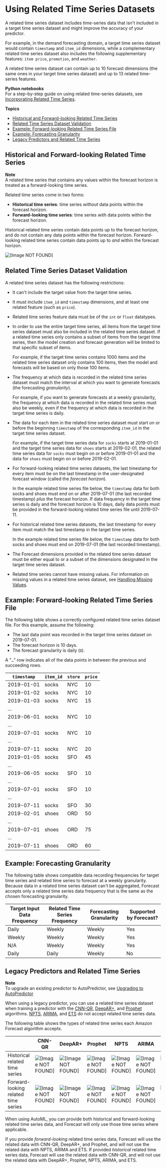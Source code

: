 # Using Related Time Series Datasets<a name="related-time-series-datasets"></a>

A related time series dataset includes time\-series data that isn't included in a target time series dataset and might improve the accuracy of your predictor\.

For example, in the demand forecasting domain, a target time series dataset would contain `timestamp` and `item_id` dimensions, while a complementary related time series dataset also includes the following supplementary features: `item price`, `promotion`, and `weather`\.

A related time series dataset can contain up to 10 forecast dimensions \(the same ones in your target time series dataset\) and up to 13 related time\-series features\.

**Python notebooks**  
For a step\-by\-step guide on using related time\-series datasets, see [Incorporating Related Time Series](https://github.com/aws-samples/amazon-forecast-samples/blob/master/notebooks/advanced/Incorporating_Related_Time_Series_dataset_to_your_Predictor/Incorporating_Related_Time_Series_dataset_to_your_Predictor.ipynb)\.

**Topics**
+ [Historical and Forward\-looking Related Time Series](#related-time-series-historical-futurelooking)
+ [Related Time Series Dataset Validation](#related-time-series-dataset-validation)
+ [Example: Forward\-looking Related Time Series File](#related-time-series-example)
+ [Example: Forecasting Granularity](#related-time-series-granularity)
+ [Legacy Predictors and Related Time Series](#related-time-series-legacy)

## Historical and Forward\-looking Related Time Series<a name="related-time-series-historical-futurelooking"></a>

**Note**  
 A related time series that contains any values within the forecast horizon is treated as a forward\-looking time series\. 

 Related time series come in two forms: 
+  **Historical time series**: time series *without* data points within the forecast horizon\. 
+  **Forward\-looking time series**: time series *with* data points within the forecast horizon\. 

Historical related time series contain data points up to the forecast horizon, and do not contain any data points within the forecast horizon\. Forward\-looking related time series contain data points up to *and* within the forecast horizon\. 

![\[Image NOT FOUND\]](http://docs.aws.amazon.com/forecast/latest/dg/images/short-long-rts.png)

## Related Time Series Dataset Validation<a name="related-time-series-dataset-validation"></a>

A related time series dataset has the following restrictions:
+ It can't include the target value from the target time series\.
+ It must include `item_id` and `timestamp` dimensions, and at least one related feature \(such as `price`\)\.
+ Related time series feature data must be of the `int` or `float` datatypes\.
+ In order to use the entire target time series, all items from the target time series dataset must also be included in the related time series dataset\. If a related time series only contains a subset of items from the target time series, then the model creation and forecast generation will be limited to that specific subset of items\.

   For example, if the target time series contains 1000 items and the related time series dataset only contains 100 items, then the model and forecasts will be based on only those 100 items\. 
+ The frequency at which data is recorded in the related time series dataset must match the interval at which you want to generate forecasts \(the forecasting *granularity*\)\.

  For example, if you want to generate forecasts at a weekly granularity, the frequency at which data is recorded in the related time series must also be weekly, even if the frequency at which data is recorded in the target time series is daily\.
+ The data for each item in the related time series dataset must start on or before the beginning `timestamp` of the corresponding `item_id` in the target time series dataset\.

  For example, if the target time series data for `socks` starts at 2019\-01\-01 and the target time series data for `shoes` starts at 2019\-02\-01, the related time series data for `socks` must begin on or before 2019\-01\-01 and the data for `shoes` must begin on or before 2019\-02\-01\.
+ For forward\-looking related time series datasets, the last timestamp for every item must be on the last timestamp in the user\-designated forecast window \(called the *forecast horizon*\)\.

  In the example related time series file below, the `timestamp` data for both socks and shoes must end on or after 2019\-07\-01 \(the last recorded timestamp\) *plus* the forecast horizon\. If data frequency in the target time series is daily and the forecast horizon is 10 days, daily data points must be provided in the forward\-looking related time series file until 2019\-07\-11\.
+ For historical related time series datasets, the last timestamp for every item must match the last timestamp in the target time series\.

  In the example related time series file below, the `timestamp` data for both socks and shoes must end on 2019\-07\-01 \(the last recorded timestamp\)\.
+ The Forecast dimensions provided in the related time series dataset must be either equal to or a subset of the dimensions designated in the target time series dataset\.
+  Related time series cannot have missing values\. For information on missing values in a related time series dataset, see [Handling Missing Values](howitworks-missing-values.md)\. 

## Example: Forward\-looking Related Time Series File<a name="related-time-series-example"></a>

The following table shows a correctly configured related time series dataset file\. For this example, assume the following:
+ The last data point was recorded in the target time series dataset on 2019\-07\-01\.
+  The forecast horizon is 10 days\. 
+ The forecast granularity is daily \(`D`\)\. 

A "`…`" row indicates all of the data points in between the previous and succeeding rows\.


| `timestamp` | `item_id` | `store` | `price` | 
| --- | --- | --- | --- | 
| 2019\-01\-01 | socks | NYC | 10 | 
| 2019\-01\-02 | socks | NYC | 10 | 
| 2019\-01\-03 | socks | NYC | 15 | 
| \.\.\. | 
| 2019\-06\-01 | socks | NYC | 10 | 
| \.\.\. | 
| 2019\-07\-01 | socks | NYC | 10 | 
| \.\.\. | 
| 2019\-07\-11 | socks | NYC | 20 | 
| 2019\-01\-05 | socks | SFO | 45 | 
| \.\.\. | 
| 2019\-06\-05 | socks | SFO | 10 | 
| \.\.\. | 
| 2019\-07\-01 | socks | SFO | 10 | 
| \.\.\. | 
| 2019\-07\-11 | socks | SFO | 30 | 
| 2019\-02\-01 | shoes | ORD | 50 | 
| \.\.\. | 
| 2019\-07\-01 | shoes | ORD | 75 | 
| \.\.\. | 
| 2019\-07\-11 | shoes | ORD | 60 | 

## Example: Forecasting Granularity<a name="related-time-series-granularity"></a>

The following table shows compatible data recording frequencies for target time series and related time series to forecast at a weekly granularity\. Because data in a related time series dataset can't be aggregated, Forecast accepts only a related time series data frequency that is the same as the chosen forecasting granularity\.


| Target Input Data Frequency | Related Time Series Frequency | Forecasting Granularity | Supported by Forecast? | 
| --- | --- | --- | --- | 
| Daily | Weekly | Weekly | Yes | 
| Weekly | Weekly | Weekly | Yes | 
| N/A | Weekly | Weekly | Yes | 
| Daily | Daily | Weekly | No | 

## Legacy Predictors and Related Time Series<a name="related-time-series-legacy"></a>

**Note**  
To upgrade an existing predictor to AutoPredictor, see [Upgrading to AutoPredictor](howitworks-predictor.md#upgrading-autopredictor)

When using a legacy predictor, you can use a related time series dataset when training a predictor with the [CNN\-QR](aws-forecast-algo-cnnqr.md), [DeepAR\+](aws-forecast-recipe-deeparplus.md), and [Prophet](aws-forecast-recipe-prophet.md) algorithms\. [NPTS](aws-forecast-recipe-npts.md), [ARIMA](aws-forecast-recipe-arima.md), and [ETS](aws-forecast-recipe-ets.md) do not accept related time series data\.

The following table shows the types of related time series each Amazon Forecast algorithm accepts\. 


|  | CNN\-QR | DeepAR\+ | Prophet | NPTS | ARIMA | ETS | 
| --- | --- | --- | --- | --- | --- | --- | 
|  Historical related time series  | ![\[Image NOT FOUND\]](http://docs.aws.amazon.com/forecast/latest/dg/images/icon-yes.png)  | ![\[Image NOT FOUND\]](http://docs.aws.amazon.com/forecast/latest/dg/images/icon-no.png)  | ![\[Image NOT FOUND\]](http://docs.aws.amazon.com/forecast/latest/dg/images/icon-no.png)  | ![\[Image NOT FOUND\]](http://docs.aws.amazon.com/forecast/latest/dg/images/icon-no.png)  | ![\[Image NOT FOUND\]](http://docs.aws.amazon.com/forecast/latest/dg/images/icon-no.png)  | ![\[Image NOT FOUND\]](http://docs.aws.amazon.com/forecast/latest/dg/images/icon-no.png)  | 
|  Forward\-looking related time series  | ![\[Image NOT FOUND\]](http://docs.aws.amazon.com/forecast/latest/dg/images/icon-yes.png)  | ![\[Image NOT FOUND\]](http://docs.aws.amazon.com/forecast/latest/dg/images/icon-yes.png)  | ![\[Image NOT FOUND\]](http://docs.aws.amazon.com/forecast/latest/dg/images/icon-yes.png)  | ![\[Image NOT FOUND\]](http://docs.aws.amazon.com/forecast/latest/dg/images/icon-no.png)  | ![\[Image NOT FOUND\]](http://docs.aws.amazon.com/forecast/latest/dg/images/icon-no.png)  | ![\[Image NOT FOUND\]](http://docs.aws.amazon.com/forecast/latest/dg/images/icon-no.png)  | 

 When using AutoML, you can provide both historical and forward\-looking related time series data, and Forecast will only use those time series where applicable\. 

 If you provide *forward\-looking* related time series data, Forecast will use the related data with CNN\-QR, DeepAR\+, and Prophet, and will not use the related data with NPTS, ARIMA and ETS\. If provided *historical* related time series data, Forecast will use the related data with CNN\-QR, and will not use the related data with DeepAR\+, Prophet, NPTS, ARIMA, and ETS\. 